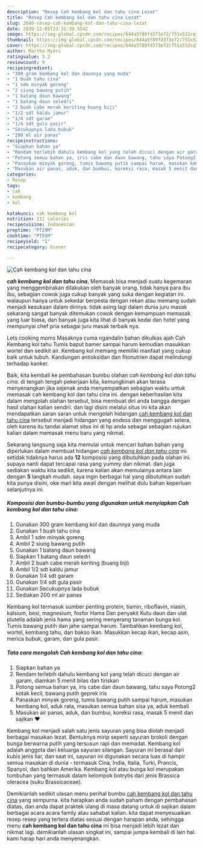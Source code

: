 ```yaml
---
description: "Resep Cah kembang kol dan tahu cina Lezat"
title: "Resep Cah kembang kol dan tahu cina Lezat"
slug: 2640-resep-cah-kembang-kol-dan-tahu-cina-lezat
date: 2020-12-05T23:31:39.554Z
image: https://img-global.cpcdn.com/recipes/644a5f89fd373e72/751x532cq70/cah-kembang-kol-dan-tahu-cina-foto-resep-utama.jpg
thumbnail: https://img-global.cpcdn.com/recipes/644a5f89fd373e72/751x532cq70/cah-kembang-kol-dan-tahu-cina-foto-resep-utama.jpg
cover: https://img-global.cpcdn.com/recipes/644a5f89fd373e72/751x532cq70/cah-kembang-kol-dan-tahu-cina-foto-resep-utama.jpg
author: Martha Myers
ratingvalue: 3.2
reviewcount: 9
recipeingredient:
- "300 gram kembang kol dan daunnya yang muda"
- "1 buah tahu cina"
- "1 sdm minyak goreng"
- "2 siung bawang putih"
- "1 batang daun bawang"
- "1 batang daun seledri"
- "2 buah cabe merah keriting buang biji"
- "1/2 sdt kaldu jamur"
- "1/4 sdt garam"
- "1/4 sdt gula pasir"
- "Secukupnya lada bubuk"
- "200 ml air panas"
recipeinstructions:
- "Siapkan bahan ya"
- "Rendam terlebih dahulu kembang kol yang telah dicuci dengan air garam, diamkan 5 menit bilas dan tiriskan"
- "Potong semua bahan ya, iris cabe dan daun bawang, tahu saya Potong2 kotak kecil, bawang putih geprek iris"
- "Panaskan minyak goreng, tumis bawang putih sampai harum, masukan kembang kol, aduk rata, masukan semua bahan sisa ya, aduk kembali"
- "Masukan air panas, aduk, dan bumbui, koreksi rasa, masak 5 menit dan sajikan ❤️"
categories:
- Resep
tags:
- cah
- kembang
- kol

katakunci: cah kembang kol 
nutrition: 211 calories
recipecuisine: Indonesian
preptime: "PT29M"
cooktime: "PT55M"
recipeyield: "1"
recipecategory: Dinner

---
```



![Cah kembang kol dan tahu cina](https://img-global.cpcdn.com/recipes/644a5f89fd373e72/751x532cq70/cah-kembang-kol-dan-tahu-cina-foto-resep-utama.jpg)

<b><i>cah kembang kol dan tahu cina</i></b>, Memasak bisa menjadi suatu kegemaran yang menggembirakan dilakukan oleh banyak orang. tidak hanya para ibu ibu, sebagian cowok juga cukup banyak yang suka dengan kegiatan ini. walaupun hanya untuk sekedar berpesta dengan rekan atau memang sudah menjadi kesukaan dalam dirinya. tidak asing lagi dalam dunia juru masak sekarang sangat banyak ditemukan cowok dengan kemampuan memasak yang luar biasa, dan banyak juga kita lihat di banyak kedai dan hotel yang mempunyai chef pria sebagai juru masak terbaik nya.

Lets cooking moms Masaknya cuma ngandalin bahan dikulkas ajah Cah Kembang kol tahu Tumis baput bamer sampai harum kemudian masukkan wortel dan sedikit air. Kembang kol memang memiliki manfaat yang cukup baik untuk tubuh. Kandungan antioksidan dan fitonutrien dapat melindungi terhadap kanker.

Baik, kita kembali ke pembahasan bumbu olahan <i>cah kembang kol dan tahu cina</i>. di tengah tengah pekerjaan kita, kemungkinan akan terasa menyenangkan jika sejenak anda menyempatkan sebagian waktu untuk memasak cah kembang kol dan tahu cina ini. dengan keberhasilan kita dalam mengolah olahan tersebut, bisa membuat diri anda bangga dengan hasil olahan kalian sendiri. dan lagi disini melalui situs ini kita akan mendapatkan saran saran untuk mengolah hidangan <u>cah kembang kol dan tahu cina</u> tersebut menjadi hidangan yang endess dan menggugah selera, oleh karena itu tandai alamat situs ini di hp anda sebagai sebagian rujukan kalian dalam memasak menu baru yang nikmat.


Sekarang langsung saja kita memulai untuk mencari bahan bahan yang diperlukan dalam membuat hidangan <u><i>cah kembang kol dan tahu cina</i></u> ini. setidak tidaknya harus ada <b>12</b> komposisi yang dibutuhkan pada olahan ini. supaya nanti dapat tercapai rasa yang yummy dan nikmat. dan juga sediakan waktu kita sedikit, karena kalian akan memulainya antara lain dengan <b>5</b> langkah mudah. saya ingin berbagai hal yang dibutuhkan sudah kita punya disini, oke mari kita awali dengan melihat dulu bahan keperluan selanjutnya ini.

<!--inarticleads1-->

##### Komposisi dan bumbu-bumbu yang digunakan untuk menyiapkan Cah kembang kol dan tahu cina:

1. Gunakan 300 gram kembang kol dan daunnya yang muda
1. Gunakan 1 buah tahu cina
1. Ambil 1 sdm minyak goreng
1. Ambil 2 siung bawang putih
1. Gunakan 1 batang daun bawang
1. Siapkan 1 batang daun seledri
1. Ambil 2 buah cabe merah keriting (buang biji)
1. Ambil 1/2 sdt kaldu jamur
1. Gunakan 1/4 sdt garam
1. Gunakan 1/4 sdt gula pasir
1. Gunakan Secukupnya lada bubuk
1. Sediakan 200 ml air panas


Kembang kol termasuk sumber penting protein, tiamin, riboflavin, niasin, kalsium, besi, magnesium, fosfor Hama Dan penyakit Kutu daun dan ulat plutella adalah jenis hama yang sering menyerang tanaman bunga kol. Tumis bawang putih dan jahe sampai harum. Tambahkan kembang kol, wortel, kembang tahu, dan bakso ikan. Masukkan kecap ikan, kecap asin, merica bubuk, garam, dan gula pasir. 

<!--inarticleads2-->

##### Tata cara mengolah Cah kembang kol dan tahu cina:

1. Siapkan bahan ya
1. Rendam terlebih dahulu kembang kol yang telah dicuci dengan air garam, diamkan 5 menit bilas dan tiriskan
1. Potong semua bahan ya, iris cabe dan daun bawang, tahu saya Potong2 kotak kecil, bawang putih geprek iris
1. Panaskan minyak goreng, tumis bawang putih sampai harum, masukan kembang kol, aduk rata, masukan semua bahan sisa ya, aduk kembali
1. Masukan air panas, aduk, dan bumbui, koreksi rasa, masak 5 menit dan sajikan ❤️


Kembang kol menjadi salah satu jenis sayuran yang bisa diolah menjadi berbagai masakan lezat. Bentuknya mirip seperti sayuran brokoli dengan bunga berwarna putih yang tersusun rapi dan memadat. Kembang kol adalah anggota dari keluarga sayuran silangan. Sayuran ini berasal dari kubis jenis liar, dan saat ini, sayuran ini digunakan secara luas di hampir semua masakan di dunia - termasuk Cina, India, Italia, Turki, Prancis, Spanyol, dan bahkan Amerika. Kembang kol atau bunga kol merupakan tumbuhan yang termasuk dalam kelompok botrytis dari jenis Brassica oleracea (suku Brassicaceae). 

Demikianlah sedikit ulasan menu perihal bumbu <u>cah kembang kol dan tahu cina</u> yang sempurna. kita harapkan anda sudah paham dengan pembahasan diatas, dan anda dapat praktek ulang di masa datang untuk di sajikan dalam berbagai acara acara family atau sahabat kalian. kita dapat menyesuaikan resep resep yang tertera diatas sesuai dengan harapan anda, sehingga menu <b>cah kembang kol dan tahu cina</b> ini bisa menjadi lebih lezat dan nikmat lagi. demikianlah ulasan singkat ini, sampai jumpa kembali di lain hal. kami harap hari anda menyenangkan.
